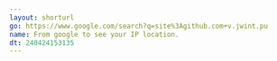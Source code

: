 ```yaml
---
layout: shorturl
go: https://www.google.com/search?q=site%3Agithub.com+v.jwint.pu
name: From google to see your IP location.
dt: 240424153135
---
```

